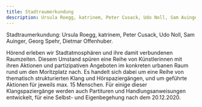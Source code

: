 ```yaml
---
title: Stadtraumerkundung
description: Ursula Roegg, katrinem, Peter Cusack, Udo Noll, Sam Auinger, Georg Spehr, Dietmar Offenhuber
---
```


Stadtraumerkundung: Ursula Roegg, katrinem, Peter Cusack, Udo Noll, Sam Auinger, Georg Spehr, Dietmar Offenhuber.

Hörend erleben wir Stadtatmosphären und ihre damit verbundenen Raumzeiten. Diesem Umstand spüren eine Reihe von Künstlerinnen mit ihren Aktionen und partizipativen Angeboten im konkreten urbanen Raum rund um den Moritzplatz nach. Es handelt sich dabei um eine Reihe von thematisch strukturierten Klang und Hörspaziergängen, und um geführte Aktionen für jeweils max. 15 Menschen. Für einige dieser Klangspaziergänge werden auch Partituren und Handlungsanweisungen entwickelt, für eine Selbst- und Eigenbegehung nach dem 20.12.2020.

